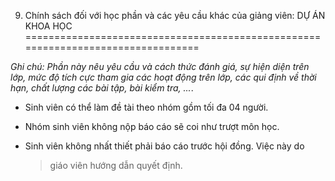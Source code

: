 9. Chính sách đối với học phần và các yêu cầu khác của giảng viên: DỰ ÁN KHOA HỌC
=================================================================================

*Ghi chú: Phần này nêu yêu cầu và cách thức đánh giá, sự hiện diện trên
lớp, mức độ tích cực tham gia các hoạt động trên lớp, các qui định về
thời hạn, chất lượng các bài tập, bài kiểm tra, ...*.

-   Sinh viên có thể làm đề tài theo nhóm gồm tối đa 04 người.

-   Nhóm sinh viên không nộp báo cáo sẽ coi như trượt môn học.

-   Sinh viên không nhất thiết phải báo cáo trước hội đồng. Việc này do
    > giáo viên hướng dẫn quyết định.

